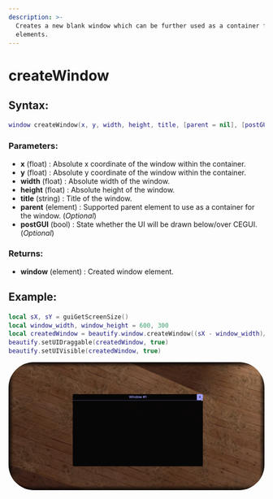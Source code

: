 ```yaml
---
description: >-
  Creates a new blank window which can be further used as a container for other
  elements.
---
```


# createWindow

## **Syntax:**

```lua
window createWindow(x, y, width, height, title, [parent = nil], [postGUI = false])
```

### **Parameters:**

* **x** \(float\) : Absolute x coordinate of the window within the container.
* **y** \(float\) : Absolute y coordinate of the window within the container.
* **width** \(float\) : Absolute width of the window.
* **height** \(float\) : Absolute height of the window.
* **title** \(string\) : Title of the window.
* **parent** \(element\) : Supported parent element to use as a container for the window. \(_Optional_\)
* **postGUI** \(bool\) : State whether the UI will be drawn below/over CEGUI. \(_Optional_\)

### **Returns:**

* **window** \(element\) : Created window element.

## **Example:**

```lua
local sX, sY = guiGetScreenSize()
local window_width, window_height = 600, 300
local createdWindow = beautify.window.createWindow((sX - window_width)/2, (sY - window_height)/2, window_width, window_height, "Window #1", nil, false)
beautify.setUIDraggable(createdWindow, true)
beautify.setUIVisible(createdWindow, true)
```

<img src="snaps/APIs/createWindow.png" alt="" style="border-radius: 50px"/>